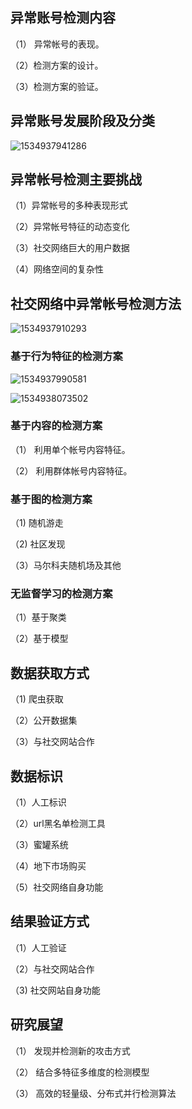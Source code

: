 ## 异常账号检测内容

（1） 异常帐号的表现。

（2）检测方案的设计。

（3）检测方案的验证。

## 异常账号发展阶段及分类

![1534937941286](C:\Users\dyc\Pictures\1534937941286.png)

## 异常帐号检测主要挑战

（1）异常帐号的多种表现形式

（2）异常帐号特征的动态变化

（3）社交网络巨大的用户数据

（4）网络空间的复杂性



## 社交网络中异常帐号检测方法

![1534937910293](C:\Users\dyc\Pictures\1534937910293.png)



### 基于行为特征的检测方案

![1534937990581](C:\Users\dyc\Pictures\1534937990581.png)

![1534938073502](C:\Users\dyc\Pictures\1534938073502.png)

### 基于内容的检测方案

（1） 利用单个帐号内容特征。

（2） 利用群体帐号内容特征。

### 基于图的检测方案

（1)   随机游走

（2)   社区发现

（3）马尔科夫随机场及其他

### 无监督学习的检测方案

（1）基于聚类

（2）基于模型



## 数据获取方式

（1)  爬虫获取

（2）公开数据集

（3）与社交网站合作

## 数据标识

（1）人工标识

（2）url黑名单检测工具

（3）蜜罐系统

（4）地下市场购买

（5）社交网络自身功能

## 结果验证方式

（1）人工验证

（2）与社交网站合作

（3)   社交网站自身功能

## 研究展望

（1） 发现并检测新的攻击方式

（2） 结合多特征多维度的检测模型

（3） 高效的轻量级、分布式并行检测算法